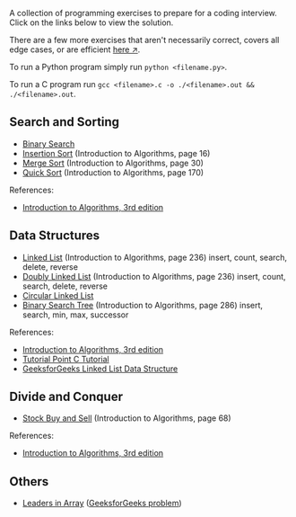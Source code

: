 A collection of programming exercises to prepare for a coding interview. Click on the links below to view the solution.

There are a few more exercises that aren't necessarily correct, covers all edge cases, or are efficient [here ↗](./extras/).

To run a Python program simply run `python <filename.py>`.

To run a C program run `gcc <filename>.c -o ./<filename>.out && ./<filename>.out`.

## Search and Sorting

- [Binary Search](./binary_search.py)
- [Insertion Sort](./insertion_sort.py) (Introduction to Algorithms, page 16)
- [Merge Sort](./merge_sort.py) (Introduction to Algorithms, page 30)
- [Quick Sort](./quick_sort.py) (Introduction to Algorithms, page 170)

References:

- [Introduction to Algorithms, 3rd edition](https://mitpress.mit.edu/books/introduction-algorithms-third-edition)

## Data Structures

- [Linked List](./linked_list.c) (Introduction to Algorithms, page 236) insert, count, search, delete, reverse
- [Doubly Linked List](./doubly_linked_list.c) (Introduction to Algorithms, page 236) insert, count, search, delete, reverse
- [Circular Linked List](./circular_linked_list.c)
- [Binary Search Tree](./binary_search_tree.py) (Introduction to Algorithms, page 286) insert, search, min, max, successor

References:

- [Introduction to Algorithms, 3rd edition](https://mitpress.mit.edu/books/introduction-algorithms-third-edition)
- [Tutorial Point C Tutorial](https://www.tutorialspoint.com/cprogramming/index.htm)
- [GeeksforGeeks Linked List Data Structure](https://www.geeksforgeeks.org/data-structures/linked-list/)

## Divide and Conquer

- [Stock Buy and Sell](./stock_buy_sell.py) (Introduction to Algorithms, page 68)

References:

- [Introduction to Algorithms, 3rd edition](https://mitpress.mit.edu/books/introduction-algorithms-third-edition)

## Others

- [Leaders in Array](./array_leaders.py) ([GeeksforGeeks problem](https://www.geeksforgeeks.org/leaders-in-an-array/))
